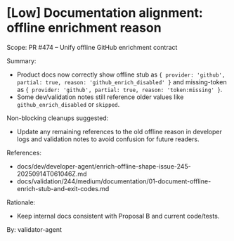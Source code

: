 # [Low] Documentation alignment: offline enrichment reason

Scope: PR #474 – Unify offline GitHub enrichment contract

Summary:

- Product docs now correctly show offline stub as `{ provider: 'github', partial: true, reason: 'github_enrich_disabled' }` and missing-token as `{ provider: 'github', partial: true, reason: 'token:missing' }`.
- Some dev/validation notes still reference older values like `github_enrich_disabled` or `skipped`.

Non-blocking cleanups suggested:

- Update any remaining references to the old offline reason in developer logs and validation notes to avoid confusion for future readers.

References:

- docs/dev/developer-agent/enrich-offline-shape-issue-245-20250914T061046Z.md
- docs/validation/244/medium/documentation/01-document-offline-enrich-stub-and-exit-codes.md

Rationale:

- Keep internal docs consistent with Proposal B and current code/tests.

By: validator-agent
